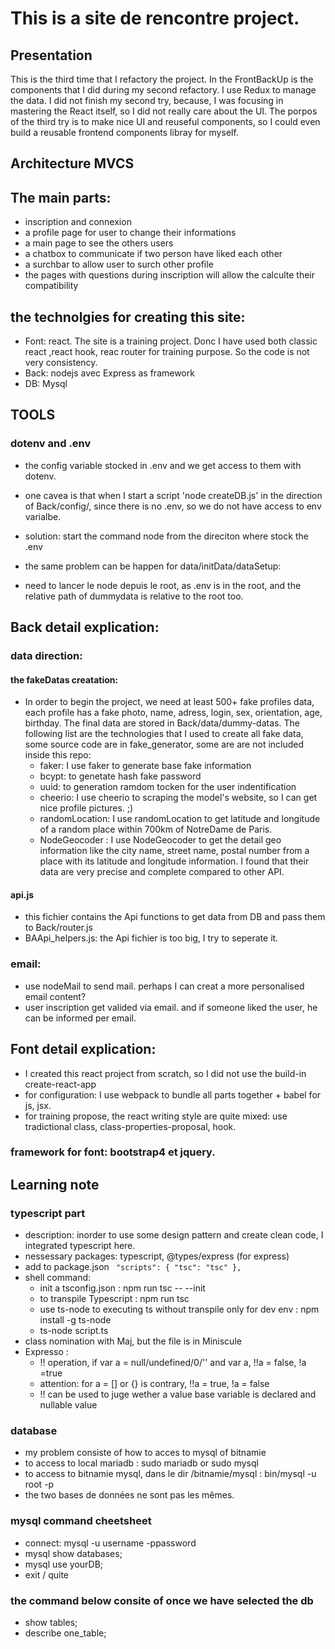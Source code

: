 # This is a site de rencontre project.

## Presentation
This is the third time that I refactory the project. 
In the FrontBackUp is the components that I did during my second refactory. I use Redux to manage the data.
I did not finish my second try, because, I was focusing in mastering the React itself, so I did not really care about the UI.
The porpos of the third try is to make nice UI and reuseful components, so I could even build a reusable frontend components libray 
for myself.
## Architecture MVCS

## The main parts:
* inscription and connexion
* a profile page for user to change their informations
* a main page to see the others users
* a chatbox to communicate if two person have liked each other
* a surchbar to allow user to surch other profile
* the pages with questions during inscription will allow the calculte their compatibility

## the technolgies for creating this site:
* Font: react. The site is a training project. Donc I have used both classic react ,react hook, reac router for training purpose. So the code is not very consistency.
* Back: nodejs avec Express as framework
* DB: Mysql

## TOOLS
### dotenv and .env
* the config variable stocked in .env and we get access to them with dotenv.
* one cavea is that when I start a script 'node createDB.js' in the direction of Back/config/, since there is no .env, so we do not have access to env varialbe. 
* solution: start the command node from the direciton where stock the .env

* the same problem can be happen for data/initData/dataSetup:
* need to lancer le node depuis le root, as .env is in the root, and the relative path of dummydata is relative to the root too.

## Back detail explication:
### data direction:
#### the fakeDatas creatation:
* In order to begin the project, we need at least 500+ fake profiles data, each profile has a fake photo, name, adress, login, sex, orientation, age, birthday. The final data are stored in Back/data/dummy-datas. The following list are the technologies that I used to create all fake data, some source code are in fake_generator, some are are not included inside this repo:
  - faker: I use faker to generate base fake information
  - bcypt: to genetate hash fake password
  - uuid: to generation ramdom tocken for the user indentification
  - cheerio: I use cheerio to scraping the model's website, so I can get nice profile pictures. ;)
  - randomLocation: I use randomLocation to get latitude and longitude of a random place within 700km of NotreDame de Paris.
  - NodeGeocoder : I use NodeGeocoder to get the detail geo information like the city name, street name, postal number from a place with its latitude and longitude information. I found that their data are very precise and complete compared to other API.
#### api.js 
* this fichier contains the Api functions to get data from DB and pass them to Back/router.js
* BAApi_helpers.js: the Api fichier is too big, I try to seperate it.

### email:
* use nodeMail to send mail. perhaps I can creat a more personalised email content?
* user inscription get valided via email. and if someone liked the user, he can be informed per email.

## Font detail explication:
* I created this react project from scratch, so I did not use the build-in create-react-app
* for configuration: I use webpack to bundle all parts together + babel for js, jsx.
* for training propose, the react writing style are quite mixed: use tradictional class, class-properties-proposal, hook.

### framework for font: bootstrap4 et jquery.

## Learning note
### typescript part
* description: inorder to use some design pattern and create clean code, I integrated typescript here.
* nessessary packages: typescript, @types/express (for express)
* add to package.json
    <code>
    "scripts": {
            "tsc": "tsc"
          },
    </code>
* shell command: 
  * init a tsconfig.json : npm run tsc -- --init 
  * to transpile Typescript : npm run tsc 
  * use ts-node to executing ts without transpile only for dev env : npm install -g ts-node
  * ts-node script.ts
* class nomination with Maj, but the file is in Miniscule
* Expresso : 
  * !! operation, if var a = null/undefined/0/'' and var a, !!a = false, !a =true
  * attention: for a = [] or {} is contrary, !!a = true, !a = false
  * !! can be used to juge wether a value base variable is declared and nullable value

### database
* my problem consiste of how to acces to mysql of bitnamie
* to access to local mariadb : sudo mariadb or sudo mysql
* to access to bitnamie mysql, dans le dir /bitnamie/mysql : bin/mysql -u root -p
* the two bases de données ne sont pas les mêmes.

### mysql command cheetsheet 
* connect: mysql -u username -ppassword
* mysql show databases;
* mysql use yourDB;
* exit / quite

### the command below consite of once we have selected the db
* show tables;
* describe one_table;





